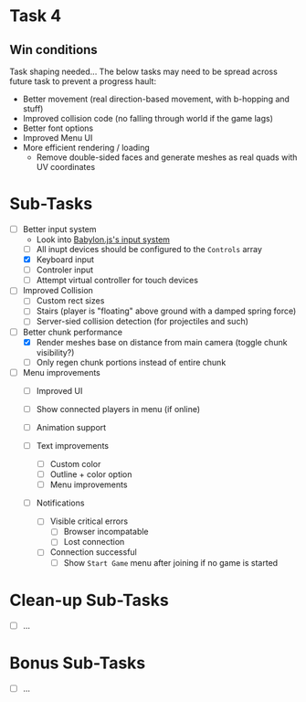 # Task 4

## Win conditions
Task shaping needed...
The below tasks may need to be spread across future task to prevent a progress hault:

- Better movement (real direction-based movement, with b-hopping and stuff)
- Improved collision code (no falling through world if the game lags)
- Better font options
- Improved Menu UI
- More efficient rendering / loading
    - Remove double-sided faces and generate meshes as real quads with UV coordinates

# Sub-Tasks
- [ ] Better input system
    - Look into [Babylon.js's input system](https://doc.babylonjs.com/divingDeeper/input)
    - [ ] All inupt devices should be configured to the `Controls` array
    - [X] Keyboard input
    - [ ] Controler input
    - [ ] Attempt virtual controller for touch devices
- [ ] Improved Collision
    - [ ] Custom rect sizes
    - [ ] Stairs (player is "floating" above ground with a damped spring force)
    - [ ] Server-sied collision detection (for projectiles and such)

- [ ] Better chunk performance
    - [X] Render meshes base on distance from main camera (toggle chunk visibility?)
    - [ ] Only regen chunk portions instead of entire chunk

- [ ] Menu improvements
    - [ ] Improved UI

    - [ ] Show connected players in menu (if online)
    
    - [ ] Animation support
    - [ ] Text improvements
        - [ ] Custom color
        - [ ] Outline + color option
        - [ ] Menu improvements
    - [ ] Notifications
        - [ ] Visible critical errors
            - [ ] Browser incompatable
            - [ ] Lost connection
        - [ ] Connection successful
            - [ ] Show `Start Game` menu after joining if no game is started

# Clean-up Sub-Tasks
- [ ] ...

# Bonus Sub-Tasks
- [ ] ...